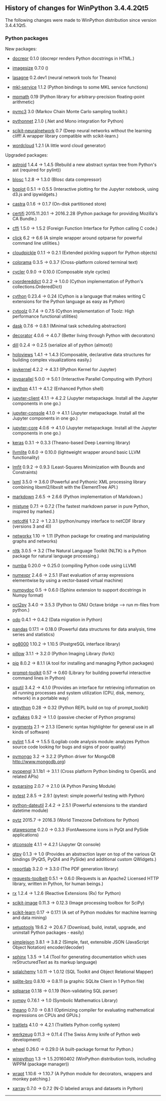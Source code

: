 ﻿## History of changes for WinPython 3.4.4.2Qt5

The following changes were made to WinPython distribution since version 3.4.4.1Qt5.

### Python packages

New packages:

  * [docrepr](http://pypi.python.org/pypi/docrepr) 0.1.0 (docrepr renders Python docstrings in HTML.)
  * [imagesize](http://pypi.python.org/pypi/imagesize) 0.7.0 ()
  * [lasagne](http://pypi.python.org/pypi/lasagne) 0.2.dev1 (neural network tools for Theano)
  * [mkl-service](https://github.com/ContinuumIO/mkl-service) 1.1.2 (Python bindings to some MKL service functions)
  * [mpmath](http://pypi.python.org/pypi/mpmath) 0.19 (Python library for arbitrary-precision floating-point arithmetic)
  * [pymc3](http://pypi.python.org/pypi/pymc3) 3.0 (Markov Chain Monte Carlo sampling toolkit.)
  * [pythonnet](http://pypi.python.org/pypi/pythonnet) 2.1.0 (.Net and Mono integration for Python)
  * [scikit-neuralnetwork](http://pypi.python.org/pypi/scikit-neuralnetwork) 0.7 (Deep neural networks without the learning cliff! A wrapper library compatible with scikit-learn.)
  * [wordcloud](http://pypi.python.org/pypi/wordcloud) 1.2.1 (A little word cloud generator)

Upgraded packages:

  * [astroid](http://pypi.python.org/pypi/astroid) 1.4.4 → 1.4.5 (Rebuild a new abstract syntax tree from Python's ast (required for pylint))
  * [blosc](http://pypi.python.org/pypi/blosc) 1.2.8 → 1.3.0 (Blosc data compressor)
  * [bqplot](http://pypi.python.org/pypi/bqplot) 0.5.1 → 0.5.5 (Interactive plotting for the Jupyter notebook, using d3.js and ipywidgets.)
  * [castra](http://pypi.python.org/pypi/castra) 0.1.6 → 0.1.7 (On-disk partitioned store)
  * [certifi](http://pypi.python.org/pypi/certifi) 2015.11.20.1 → 2016.2.28 (Python package for providing Mozilla's CA Bundle.)
  * [cffi](http://pypi.python.org/pypi/cffi) 1.5.0 → 1.5.2 (Foreign Function Interface for Python calling C code.)
  * [click](http://pypi.python.org/pypi/click) 6.2 → 6.6 (A simple wrapper around optparse for powerful command line utilities.)
  * [cloudpickle](http://pypi.python.org/pypi/cloudpickle) 0.1.1 → 0.2.1 (Extended pickling support for Python objects)
  * [colorama](http://pypi.python.org/pypi/colorama) 0.3.5 → 0.3.7 (Cross-platform colored terminal text)
  * [cycler](http://pypi.python.org/pypi/cycler) 0.9.0 → 0.10.0 (Composable style cycles)
  * [cyordereddict](http://pypi.python.org/pypi/cyordereddict) 0.2.2 → 1.0.0 (Cython implementation of Python's collections.OrderedDict)
  * [cython](http://www.cython.org) 0.23.4 → 0.24 (Cython is a language that makes writing C extensions for the Python language as easy as Python)
  * [cytoolz](http://pypi.python.org/pypi/cytoolz) 0.7.4 → 0.7.5 (Cython implementation of Toolz: High performance functional utilities)
  * [dask](http://pypi.python.org/pypi/dask) 0.7.6 → 0.8.1 (Minimal task scheduling abstraction)
  * [decorator](http://pypi.python.org/pypi/decorator) 4.0.6 → 4.0.7 (Better living through Python with decorators)
  * [dill](http://pypi.python.org/pypi/dill) 0.2.4 → 0.2.5 (serialize all of python (almost))
  * [holoviews](http://pypi.python.org/pypi/holoviews) 1.4.1 → 1.4.3 (Composable, declarative data structures for building complex visualizations easily.)
  * [ipykernel](http://pypi.python.org/pypi/ipykernel) 4.2.2 → 4.3.1 (IPython Kernel for Jupyter)
  * [ipyparallel](http://pypi.python.org/pypi/ipyparallel) 5.0.0 → 5.0.1 (Interactive Parallel Computing with IPython)
  * [ipython](http://pypi.python.org/pypi/ipython) 4.1.1 → 4.1.2 (Enhanced Python shell)
  * [jupyter-client](http://pypi.python.org/pypi/jupyter-client) 4.1.1 → 4.2.2 (Jupyter metapackage. Install all the Jupyter components in one go.)
  * [jupyter-console](http://pypi.python.org/pypi/jupyter-console) 4.1.0 → 4.1.1 (Jupyter metapackage. Install all the Jupyter components in one go.)
  * [jupyter-core](http://pypi.python.org/pypi/jupyter-core) 4.0.6 → 4.1.0 (Jupyter metapackage. Install all the Jupyter components in one go.)
  * [keras](http://pypi.python.org/pypi/keras) 0.3.1 → 0.3.3 (Theano-based Deep Learning library)
  * [llvmlite](http://pypi.python.org/pypi/llvmlite) 0.6.0 → 0.10.0 (lightweight wrapper around basic LLVM functionality)
  * [lmfit](http://pypi.python.org/pypi/lmfit) 0.9.2 → 0.9.3 (Least-Squares Minimization with Bounds and Constraints)
  * [lxml](http://pypi.python.org/pypi/lxml) 3.5.0 → 3.6.0 (Powerful and Pythonic XML processing library combining libxml2/libxslt with the ElementTree API.)
  * [markdown](http://pypi.python.org/pypi/markdown) 2.6.5 → 2.6.6 (Python implementation of Markdown.)
  * [mistune](http://pypi.python.org/pypi/mistune) 0.7.1 → 0.7.2 (The fastest markdown parser in pure Python, inspired by marked.)
  * [netcdf4](http://pypi.python.org/pypi/netcdf4) 1.2.2 → 1.2.3.1 (python/numpy interface to netCDF library (versions 3 and 4))
  * [networkx](http://pypi.python.org/pypi/networkx) 1.10 → 1.11 (Python package for creating and manipulating graphs and networks)
  * [nltk](http://pypi.python.org/pypi/nltk) 3.0.5 → 3.2 (The Natural Language Toolkit (NLTK) is a Python package for natural language processing.)
  * [numba](http://pypi.python.org/pypi/numba) 0.20.0 → 0.25.0 (compiling Python code using LLVM)
  * [numexpr](http://pypi.python.org/pypi/numexpr) 2.4.6 → 2.5.1 (Fast evaluation of array expressions elementwise by using a vector-based virtual machine)
  * [numpydoc](http://pypi.python.org/pypi/numpydoc) 0.5 → 0.6.0 (Sphinx extension to support docstrings in Numpy format)
  * [oct2py](http://pypi.python.org/pypi/oct2py) 3.4.0 → 3.5.3 (Python to GNU Octave bridge --> run m-files from python.)
  * [odo](http://pypi.python.org/pypi/odo) 0.4.1 → 0.4.2 (Data migration in Python)
  * [pandas](http://pypi.python.org/pypi/pandas) 0.17.1 → 0.18.0 (Powerful data structures for data analysis, time series and statistics)
  * [pg8000](http://pypi.python.org/pypi/pg8000) 1.10.2 → 1.10.5 (PostgreSQL interface library)
  * [pillow](http://pypi.python.org/pypi/pillow) 3.1.1 → 3.2.0 (Python Imaging Library (fork))
  * [pip](http://pypi.python.org/pypi/pip) 8.0.2 → 8.1.1 (A tool for installing and managing Python packages)
  * [prompt-toolkit](http://pypi.python.org/pypi/prompt-toolkit) 0.57 → 0.60 (Library for building powerful interactive command lines in Python)
  * [psutil](http://code.google.com/p/psutil) 3.4.2 → 4.1.0 (Provides an interface for retrieving information on all running processes and system utilization (CPU, disk, memory, network) in a portable way)
  * [ptpython](http://pypi.python.org/pypi/ptpython) 0.28 → 0.32 (Python REPL build on top of prompt_toolkit)
  * [pyflakes](http://pypi.python.org/pypi/pyflakes) 0.9.2 → 1.1.0 (passive checker of Python programs)
  * [pygments](http://pygments.org) 2.1 → 2.1.3 (Generic syntax highlighter for general use in all kinds of software)
  * [pylint](http://www.logilab.org/project/pylint) 1.5.4 → 1.5.5 (Logilab code analysis module: analyzes Python source code looking for bugs and signs of poor quality)
  * [pymongo](http://pypi.python.org/pypi/pymongo) 3.2 → 3.2.2 (Python driver for MongoDB <http://www.mongodb.org>)
  * [pyopengl](http://pyopengl.sourceforge.net) 3.1.1b1 → 3.1.1 (Cross platform Python binding to OpenGL and related APIs)
  * [pyparsing](http://pyparsing.wikispaces.com/) 2.0.7 → 2.1.0 (A Python Parsing Module)
  * [pytest](http://pypi.python.org/pypi/pytest) 2.8.5 → 2.9.1 (pytest: simple powerful testing with Python)
  * [python-dateutil](http://labix.org/python-dateutil) 2.4.2 → 2.5.1 (Powerful extensions to the standard datetime module)
  * [pytz](http://pypi.python.org/pypi/pytz) 2015.7 → 2016.3 (World Timezone Definitions for Python)
  * [qtawesome](http://pypi.python.org/pypi/qtawesome) 0.2.0 → 0.3.3 (FontAwesome icons in PyQt and PySide applications)
  * [qtconsole](http://pypi.python.org/pypi/qtconsole) 4.1.1 → 4.2.1 (Jupyter Qt console)
  * [qtpy](http://pypi.python.org/pypi/qtpy) 0.1.3 → 1.0 (Provides an abstraction layer on top of the various Qt bindings (PyQt5, PyQt4 and PySide) and additional custom QWidgets.)
  * [reportlab](http://www.reportlab.org) 3.2.0 → 3.3.0 (The PDF generation library)
  * [requests-toolbelt](http://pypi.python.org/pypi/requests-toolbelt) 0.5.1 → 0.6.0 (Requests is an Apache2 Licensed HTTP library, written in Python, for human beings.)
  * [rx](http://pypi.python.org/pypi/rx) 1.2.4 → 1.2.6 (Reactive Extensions (Rx) for Python)
  * [scikit-image](http://pypi.python.org/pypi/scikit-image) 0.11.3 → 0.12.3 (Image processing toolbox for SciPy)
  * [scikit-learn](http://pypi.python.org/pypi/scikit-learn) 0.17 → 0.17.1 (A set of Python modules for machine learning and data mining)
  * [setuptools](http://pypi.python.org/pypi/setuptools) 19.6.2 → 20.6.7 (Download, build, install, upgrade, and uninstall Python packages - easily)
  * [simplejson](http://pypi.python.org/pypi/simplejson) 3.8.1 → 3.8.2 (Simple, fast, extensible JSON (JavaScript Object Notation) encoder/decoder)
  * [sphinx](http://pypi.python.org/pypi/sphinx) 1.3.5 → 1.4 (Tool for generating documentation which uses reStructuredText as its markup language)
  * [sqlalchemy](http://www.sqlalchemy.org) 1.0.11 → 1.0.12 (SQL Toolkit and Object Relational Mapper)
  * [sqlite-bro](http://pypi.python.org/pypi/sqlite-bro) 0.8.10 → 0.8.11 (a graphic SQLite Client in 1 Python file)
  * [sqlparse](http://pypi.python.org/pypi/sqlparse) 0.1.18 → 0.1.19 (Non-validating SQL parser)
  * [sympy](http://pypi.python.org/pypi/sympy) 0.7.6.1 → 1.0 (Symbolic Mathematics Library)
  * [theano](http://pypi.python.org/pypi/theano) 0.7.0 → 0.8.1 (Optimizing compiler for evaluating mathematical expressions on CPUs and GPUs.)
  * [traitlets](http://pypi.python.org/pypi/traitlets) 4.1.0 → 4.2.1 (Traitlets Python config system)
  * [werkzeug](http://pypi.python.org/pypi/werkzeug) 0.11.3 → 0.11.4 (The Swiss Army knife of Python web development)
  * [wheel](http://pypi.python.org/pypi/wheel) 0.26.0 → 0.29.0 (A built-package format for Python.)
  * [winpython](http://winpython.github.io/) 1.3 → 1.5.20160402 (WinPython distribution tools, including WPPM (package manager))
  * [wrapt](http://pypi.python.org/pypi/wrapt) 1.10.6 → 1.10.7 (A Python module for decorators, wrappers and monkey patching.)
  * [xarray](http://pypi.python.org/pypi/xarray) 0.7.0 → 0.7.2 (N-D labeled arrays and datasets in Python)

* * *
